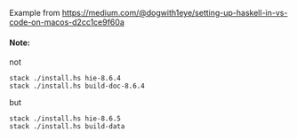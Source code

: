 Example from https://medium.com/@dogwith1eye/setting-up-haskell-in-vs-code-on-macos-d2cc1ce9f60a

#### Note:
not
```
stack ./install.hs hie-8.6.4
stack ./install.hs build-doc-8.6.4
```
but
```
stack ./install.hs hie-8.6.5
stack ./install.hs build-data
```
